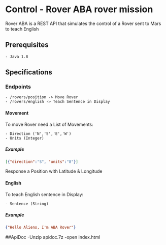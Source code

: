 # Control - Rover ABA rover mission

Rover ABA is a REST API that simulates the control of a Rover sent to Mars to teach English

## Prerequisites
	- Java 1.8
## Specifications
### Endpoints
	- /rovers/position -> Move Rover
	- /rovers/english -> Teach Sentence in Display
#### Movement
To move Rover need a List of Movements:

	- Direction ('N','S','E','W')
	- Units (Integer)

##### Example
```json
[{"direction":"S", "units":"8"}]
```
	
Response a Position with Latitude & Longitude

#### English
To teach English sentence in Display:

	- Sentence (String)

##### Example
```json
{"Hello Aliens, I'm ABA Rover"}
```

##ApiDoc
-Unzip apidoc.7z
-open index.html